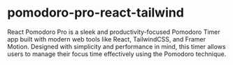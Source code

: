 # pomodoro-pro-react-tailwind
React Pomodoro Pro is a sleek and productivity-focused Pomodoro Timer app built with modern web tools like React, TailwindCSS, and Framer Motion. Designed with simplicity and performance in mind, this timer allows users to manage their focus time effectively using the Pomodoro technique.
